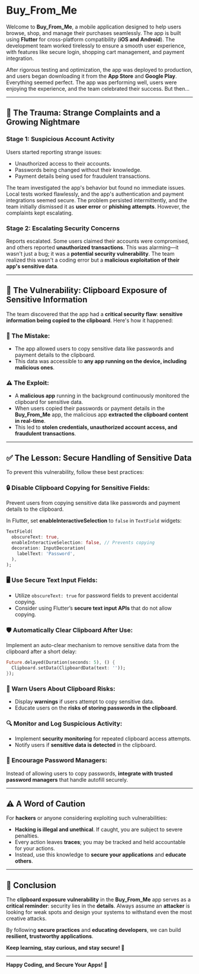 # Buy_From_Me

Welcome to **Buy_From_Me**, a mobile application designed to help users browse, shop, and manage their purchases seamlessly. The app is built using **Flutter** for cross-platform compatibility (**iOS and Android**). The development team worked tirelessly to ensure a smooth user experience, with features like secure login, shopping cart management, and payment integration. 

After rigorous testing and optimization, the app was deployed to production, and users began downloading it from the **App Store** and **Google Play**. Everything seemed perfect. The app was performing well, users were enjoying the experience, and the team celebrated their success. But then...

---

## 🚨 The Trauma: Strange Complaints and a Growing Nightmare

### Stage 1: Suspicious Account Activity

Users started reporting strange issues:

- Unauthorized access to their accounts.
- Passwords being changed without their knowledge.
- Payment details being used for fraudulent transactions.

The team investigated the app's behavior but found no immediate issues. Local tests worked flawlessly, and the app's authentication and payment integrations seemed secure. The problem persisted intermittently, and the team initially dismissed it as **user error** or **phishing attempts**. However, the complaints kept escalating.

### Stage 2: Escalating Security Concerns

Reports escalated. Some users claimed their accounts were compromised, and others reported **unauthorized transactions**. This was alarming—it wasn't just a bug; it was a **potential security vulnerability**. The team realized this wasn't a coding error but a **malicious exploitation of their app's sensitive data**.

---

## 🛑 The Vulnerability: Clipboard Exposure of Sensitive Information

The team discovered that the app had a **critical security flaw**: **sensitive information being copied to the clipboard**. Here's how it happened:

### 🔴 The Mistake:

- The app allowed users to copy sensitive data like passwords and payment details to the clipboard.
- This data was accessible to **any app running on the device, including malicious ones**.

### ⚠️ The Exploit:

- A **malicious app** running in the background continuously monitored the clipboard for sensitive data.
- When users copied their passwords or payment details in the **Buy_From_Me** app, the malicious app **extracted the clipboard content in real-time**.
- This led to **stolen credentials, unauthorized account access, and fraudulent transactions**.

---

## ✅ The Lesson: Secure Handling of Sensitive Data

To prevent this vulnerability, follow these best practices:

### 🔒 Disable Clipboard Copying for Sensitive Fields:

Prevent users from copying sensitive data like passwords and payment details to the clipboard.

In Flutter, set **enableInteractiveSelection** to `false` in `TextField` widgets:

```dart
TextField(
  obscureText: true,
  enableInteractiveSelection: false, // Prevents copying
  decoration: InputDecoration(
    labelText: 'Password',
  ),
);
```

### 🖥️ Use Secure Text Input Fields:

- Utilize `obscureText: true` for password fields to prevent accidental copying.
- Consider using Flutter’s **secure text input APIs** that do not allow copying.

### 🛡️ Automatically Clear Clipboard After Use:

Implement an auto-clear mechanism to remove sensitive data from the clipboard after a short delay:

```dart
Future.delayed(Duration(seconds: 5), () {
  Clipboard.setData(ClipboardData(text: ''));
});
```

### 🔀 Warn Users About Clipboard Risks:

- Display **warnings** if users attempt to copy sensitive data.
- Educate users on the **risks of storing passwords in the clipboard**.

### 🔍 Monitor and Log Suspicious Activity:

- Implement **security monitoring** for repeated clipboard access attempts.
- Notify users if **sensitive data is detected** in the clipboard.

### 📢 Encourage Password Managers:

Instead of allowing users to copy passwords, **integrate with trusted password managers** that handle autofill securely.

---

## ⚠️ A Word of Caution

For **hackers** or anyone considering exploiting such vulnerabilities:

- **Hacking is illegal and unethical**. If caught, you are subject to severe penalties.
- Every action leaves **traces**; you may be tracked and held accountable for your actions.
- Instead, use this knowledge to **secure your applications** and **educate others**.

---

## 🎯 Conclusion

The **clipboard exposure vulnerability** in the **Buy_From_Me** app serves as a **critical reminder**: security lies in the **details**. Always assume an **attacker** is looking for weak spots and design your systems to withstand even the most creative attacks. 

By following **secure practices** and **educating developers**, we can build **resilient, trustworthy applications**. 

**Keep learning, stay curious, and stay secure! 🚀**

---

**Happy Coding, and Secure Your Apps! 🔐**